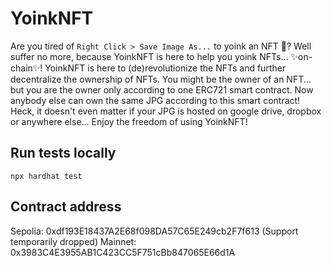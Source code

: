 # YoinkNFT
Are you tired of `Right Click > Save Image As...` to yoink an NFT 🤮?
Well suffer no more, because YoinkNFT is here to help you yoink NFTs... ✨on-chain✨!
YoinkNFT is here to (de)revolutionize the NFTs and further decentralize the ownership of NFTs. You might be the owner of an NFT... but you are the owner only according to one ERC721 smart contract. Now anybody else can own the same JPG according to this smart contract! Heck, it doesn't even matter if your JPG is hosted on google drive, dropbox or anywhere else...
Enjoy the freedom of using YoinkNFT!

## Run tests locally
```shell
npx hardhat test
```

## Contract address
Sepolia: 0xdf193E18437A2E68f098DA57C65E249cb2F7f613 (Support temporarily dropped)
Mainnet: 0x3983C4E3955AB1C423CC5F751cBb847065E66d1A
